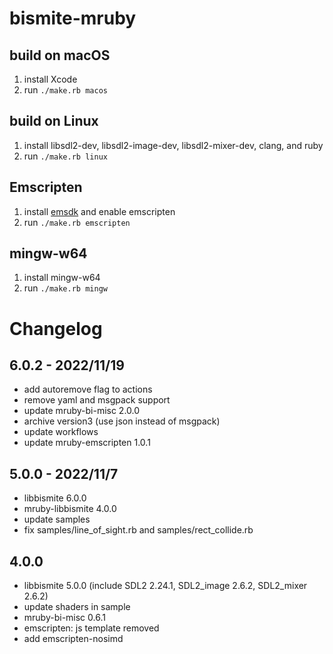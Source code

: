 # bismite-mruby

## build on macOS
1. install Xcode
2. run `./make.rb macos`

## build on Linux
1. install libsdl2-dev, libsdl2-image-dev, libsdl2-mixer-dev, clang, and ruby
2. run `./make.rb linux`

## Emscripten
1. install [emsdk](https://github.com/emscripten-core/emsdk) and enable emscripten
2. run `./make.rb emscripten`

## mingw-w64
1. install mingw-w64
2. run `./make.rb mingw`

# Changelog
## 6.0.2 - 2022/11/19
- add autoremove flag to actions
- remove yaml and msgpack support
- update mruby-bi-misc 2.0.0
- archive version3 (use json instead of msgpack)
- update workflows
- update mruby-emscripten 1.0.1
## 5.0.0 - 2022/11/7
- libbismite 6.0.0
- mruby-libbismite 4.0.0
- update samples
- fix samples/line_of_sight.rb and samples/rect_collide.rb
## 4.0.0
- libbismite 5.0.0 (include SDL2 2.24.1, SDL2_image 2.6.2, SDL2_mixer 2.6.2)
- update shaders in sample
- mruby-bi-misc 0.6.1
- emscripten: js template removed
- add emscripten-nosimd
